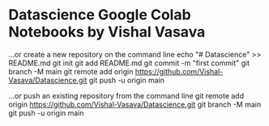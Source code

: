 # Datascience Google Colab Notebooks by Vishal Vasava

…or create a new repository on the command line
echo "# Datascience" >> README.md
git init
git add README.md
git commit -m "first commit"
git branch -M main
git remote add origin https://github.com/Vishal-Vasava/Datascience.git
git push -u origin main

…or push an existing repository from the command line
git remote add origin https://github.com/Vishal-Vasava/Datascience.git
git branch -M main
git push -u origin main